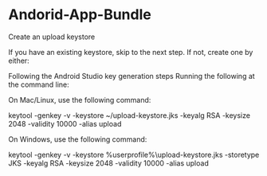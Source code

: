 # Andorid-App-Bundle


<b2>Create an upload keystore</b2>
  <p>If you have an existing keystore, skip to the next step. If not, create one by either:

Following the Android Studio key generation steps
Running the following at the command line:

On Mac/Linux, use the following command:</p>
  keytool -genkey -v -keystore ~/upload-keystore.jks -keyalg RSA -keysize 2048 -validity 10000 -alias upload
<p>On Windows, use the following command:</p>
  keytool -genkey -v -keystore %userprofile%\upload-keystore.jks -storetype JKS -keyalg RSA -keysize 2048 -validity 10000 -alias upload
